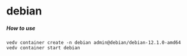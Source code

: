 # debian

##### How to use

```
vedv container create -n debian admin@debian/debian-12.1.0-amd64
vedv container start debian
```
